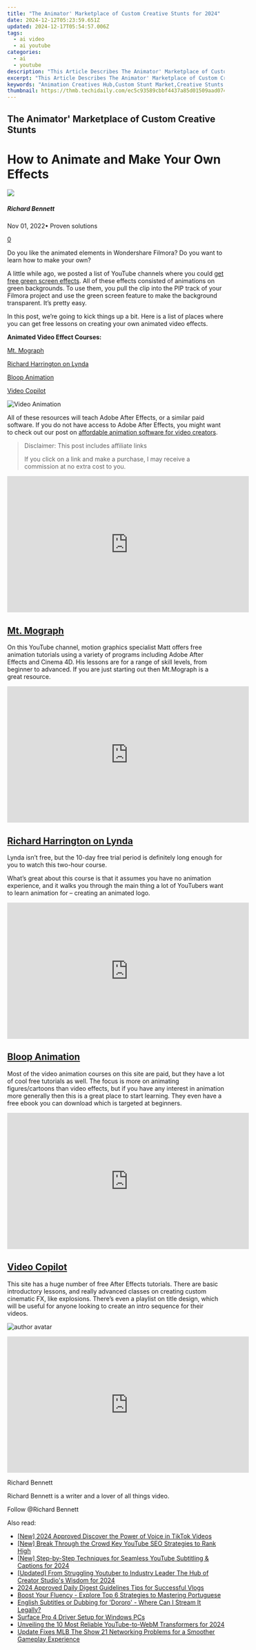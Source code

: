 ```yaml
---
title: "The Animator' Marketplace of Custom Creative Stunts for 2024"
date: 2024-12-12T05:23:59.651Z
updated: 2024-12-17T05:54:57.006Z
tags:
  - ai video
  - ai youtube
categories:
  - ai
  - youtube
description: "This Article Describes The Animator' Marketplace of Custom Creative Stunts for 2024"
excerpt: "This Article Describes The Animator' Marketplace of Custom Creative Stunts for 2024"
keywords: "Animation Creatives Hub,Custom Stunt Market,Creative Stunts Platform,Animated Artists Network,Personalized Animation,Unique Animator Products,Custom Creative Services"
thumbnail: https://thmb.techidaily.com/ec5c93589cbbf4437a85d01509aad074c0824b7a47a862a6e3798990cfe51fb1.png
---
```


## The Animator' Marketplace of Custom Creative Stunts

# How to Animate and Make Your Own Effects

![](https://images.wondershare.com/filmora/article-images/richard-bennett.jpg)

##### Richard Bennett

 Nov 01, 2022• Proven solutions

[0](#commentsBoxSeoTemplate)

Do you like the animated elements in Wondershare Filmora? Do you want to learn how to make your own?

A little while ago, we posted a list of YouTube channels where you could [get free green screen effects](https://tools.techidaily.com/wondershare/filmora/download/). All of these effects consisted of animations on green backgrounds. To use them, you pull the clip into the PIP track of your Filmora project and use the green screen feature to make the background transparent. It’s pretty easy.

In this post, we’re going to kick things up a bit. Here is a list of places where you can get free lessons on creating your own animated video effects.

**Animated Video Effect Courses:**

[Mt. Mograph](#mtmograph)

[Richard Harrington on Lynda](#lynda)

[Bloop Animation](#bloop)

[Video Copilot](#videocopilot)

 ![Video Animation](https://images.wondershare.com/filmora/article-images/animated-video-effects.png)

 All of these resources will teach Adobe After Effects, or a similar paid software. If you do not have access to Adobe After Effects, you might want to check out our post on [affordable animation software for video creators](https://www.filmora.io/community-blog/free-or-cheap-animation-software-for-video-creators-122.html).

>  Disclaimer: This post includes affiliate links
>
>  If you click on a link and make a purchase, I may receive a commission at no extra cost to you.
>

<!-- affiliate ads begin -->
<iframe width="560" height="315" src="https://www.youtube.com/embed/Jng92DT1n_Y?si=EdMRoNAFi0Q6mP7G" title="YouTube video player" frameborder="0" allow="accelerometer; autoplay; clipboard-write; encrypted-media; gyroscope; picture-in-picture; web-share" referrerpolicy="strict-origin-when-cross-origin" allowfullscreen></iframe>
<!-- affiliate ads end -->

## **[Mt. Mograph](https://www.youtube.com/channel/UCSUSgx9qc%5FNydrOL59xbJIA)**

On this YouTube channel, motion graphics specialist Matt offers free animation tutorials using a variety of programs including Adobe After Effects and Cinema 4D. His lessons are for a range of skill levels, from beginner to advanced. If you are just starting out then Mt.Mograph is a great resource.

<!-- affiliate ads begin -->
<iframe width="560" height="315" src="https://www.youtube.com/embed/Jng92DT1n_Y?si=LvxQhsEJoymsM2iZ" title="YouTube video player" frameborder="0" allow="accelerometer; autoplay; clipboard-write; encrypted-media; gyroscope; picture-in-picture; web-share" referrerpolicy="strict-origin-when-cross-origin" allowfullscreen></iframe>
<!-- affiliate ads end -->

## **[Richard Harrington on Lynda](https://www.lynda.com/Rich-Harrington/120-1.html)**

Lynda isn’t free, but the 10-day free trial period is definitely long enough for you to watch this two-hour course.

What’s great about this course is that it assumes you have no animation experience, and it walks you through the main thing a lot of YouTubers want to learn animation for – creating an animated logo.

<!-- affiliate ads begin -->
<iframe width="560" height="315" src="https://www.youtube.com/embed/hZsnjxeSh1U?si=hZIfzQPDNX5KtOCg" title="YouTube video player" frameborder="0" allow="accelerometer; autoplay; clipboard-write; encrypted-media; gyroscope; picture-in-picture; web-share" referrerpolicy="strict-origin-when-cross-origin" allowfullscreen></iframe>
<!-- affiliate ads end -->

## **[Bloop Animation](https://www.bloopanimation.com/)**

 Most of the video animation courses on this site are paid, but they have a lot of cool free tutorials as well. The focus is more on animating figures/cartoons than video effects, but if you have any interest in animation more generally then this is a great place to start learning. They even have a free ebook you can download which is targeted at beginners.

<!-- affiliate ads begin -->
<iframe width="560" height="315" src="https://www.youtube.com/embed/UCqHbpxQGP4?si=XGkajFHdqyoKNAFM" title="YouTube video player" frameborder="0" allow="accelerometer; autoplay; clipboard-write; encrypted-media; gyroscope; picture-in-picture; web-share" referrerpolicy="strict-origin-when-cross-origin" allowfullscreen></iframe>
<!-- affiliate ads end -->

## **[Video Copilot](http://www.videocopilot.net/)**

This site has a huge number of free After Effects tutorials. There are basic introductory lessons, and really advanced classes on creating custom cinematic FX, like explosions. There’s even a playlist on title design, which will be useful for anyone looking to create an intro sequence for their videos.

![author avatar](https://images.wondershare.com/filmora/article-images/richard-bennett.jpg)

<!-- affiliate ads begin -->
<iframe width="560" height="315" src="https://www.youtube.com/embed/qv4Qm7kpeMs?si=9fv5SOS5a2DvixTK" title="YouTube video player" frameborder="0" allow="accelerometer; autoplay; clipboard-write; encrypted-media; gyroscope; picture-in-picture; web-share" referrerpolicy="strict-origin-when-cross-origin" allowfullscreen></iframe>
<!-- affiliate ads end -->

Richard Bennett

Richard Bennett is a writer and a lover of all things video.

Follow @Richard Bennett

<ins class="adsbygoogle"
     style="display:block"
     data-ad-format="autorelaxed"
     data-ad-client="ca-pub-7571918770474297"
     data-ad-slot="1223367746"></ins>

<ins class="adsbygoogle"
     style="display:block"
     data-ad-client="ca-pub-7571918770474297"
     data-ad-slot="8358498916"
     data-ad-format="auto"
     data-full-width-responsive="true"></ins>

<span class="atpl-alsoreadstyle">Also read:</span>
<div><ul>
<li><a href="https://tiktok-videos.techidaily.com/new-2024-approved-discover-the-power-of-voice-in-tiktok-videos/"><u>[New] 2024 Approved Discover the Power of Voice in TikTok Videos</u></a></li>
<li><a href="https://youtube-zero.techidaily.com/reak-through-the-crowd-key-youtube-seo-strategies-to-rank-high/"><u>[New] Break Through the Crowd Key YouTube SEO Strategies to Rank High</u></a></li>
<li><a href="https://youtube-webster.techidaily.com/tep-by-step-techniques-for-seamless-youtube-subtitling-and-captions-for-2024/"><u>[New] Step-by-Step Techniques for Seamless YouTube Subtitling & Captions for 2024</u></a></li>
<li><a href="https://youtube-webster.techidaily.com/ed-from-struggling-youtuber-to-industry-leader-the-hub-of-creator-studios-wisdom-for-2024/"><u>[Updated] From Struggling Youtuber to Industry Leader The Hub of Creator Studio's Wisdom for 2024</u></a></li>
<li><a href="https://youtube-webster.techidaily.com/approved-daily-digest-guidelines-tips-for-successful-vlogs/"><u>2024 Approved Daily Digest Guidelines Tips for Successful Vlogs</u></a></li>
<li><a href="https://mondly-stories.techidaily.com/boost-your-fluency-explore-top-6-strategies-to-mastering-portuguese/"><u>Boost Your Fluency - Explore Top 6 Strategies to Mastering Portuguese</u></a></li>
<li><a href="https://discord-videos.techidaily.com/english-subtitles-or-dubbing-for-dororo-where-can-i-stream-it-legally/"><u>English Subtitles or Dubbing for 'Dororo' - Where Can I Stream It Legally?</u></a></li>
<li><a href="https://driver-install.techidaily.com/surface-pro-4-driver-setup-for-windows-pcs/"><u>Surface Pro 4 Driver Setup for Windows PCs</u></a></li>
<li><a href="https://youtube-webster.techidaily.com/ling-the-10-most-reliable-youtube-to-webm-transformers-for-2024/"><u>Unveiling the 10 Most Reliable YouTube-to-WebM Transformers for 2024</u></a></li>
<li><a href="https://win-blog.techidaily.com/update-fixes-mlb-the-show-21-networking-problems-for-a-smoother-gameplay-experience/"><u>Update Fixes MLB The Show 21 Networking Problems for a Smoother Gameplay Experience</u></a></li>
</ul></div>

